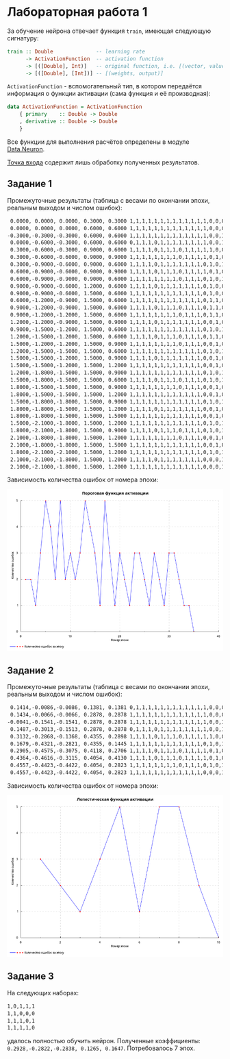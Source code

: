 # Лабораторная работа 1

За обучение нейрона отвечает функция `train`, имеющая следующую сигнатуру:

```haskell
train :: Double              -- learning rate
      -> ActivationFunction  -- activation function
      -> [([Double], Int)]   -- original function, i.e. [(vector, value)]
      -> [([Double], [Int])] -- [(weights, output)]
```

`ActivationFunction` - вспомогательный тип, в котором передаётся информация о функции активации (сама функция и её производная):
```haskell
data ActivationFunction = ActivationFunction
    { primary    :: Double -> Double
    , derivative :: Double -> Double
    }
```

Все функции для выполнения расчётов определены в модуле [Data.Neuron](src/Data/Neuron.hs).

[Точка входа](app/Main.hs) содержит лишь обработку полученных результатов.

## Задание 1

Промежуточные результаты (таблица с весами по окончании эпохи, реальным выходом и числом ошибок):

```bash
 0.0000, 0.0000, 0.0000, 0.3000, 0.3000	1,1,1,1,1,1,1,1,1,1,1,1,1,0,0,0	 2
 0.0000, 0.0000, 0.0000, 0.6000, 0.6000	1,1,1,1,1,1,1,1,1,1,1,1,1,0,0,0	 2
-0.3000,-0.3000,-0.3000, 0.6000, 0.6000	1,1,1,1,1,1,1,1,1,1,1,1,1,0,0,1	 1
 0.0000,-0.6000,-0.3000, 0.6000, 0.6000	0,1,1,1,0,1,1,1,1,1,1,1,1,0,0,1	 3
 0.3000,-0.6000,-0.3000, 0.9000, 0.6000	1,1,1,1,0,1,1,1,0,1,1,1,1,1,0,0	 5
 0.3000,-0.6000,-0.6000, 0.9000, 0.9000	1,1,1,1,1,1,1,1,0,1,1,1,1,0,1,0	 4
 0.3000,-0.9000,-0.6000, 0.9000, 0.6000	1,1,1,1,0,1,1,1,1,1,1,1,0,1,0,1	 2
 0.6000,-0.9000,-0.6000, 0.9000, 0.9000	1,1,1,1,0,1,1,1,0,1,1,1,1,0,1,0	 5
 0.6000,-0.9000,-0.9000, 0.9000, 0.6000	1,1,1,1,1,1,1,1,0,1,1,1,0,1,0,1	 2
 0.9000,-0.9000,-0.6000, 1.2000, 0.6000	1,1,1,1,0,1,1,1,1,1,1,1,0,1,0,0	 3
 0.9000,-0.9000,-0.6000, 1.5000, 0.6000	1,1,1,1,1,1,1,1,1,1,1,1,0,1,0,0	 2
 0.6000,-1.2000,-0.9000, 1.5000, 0.6000	1,1,1,1,1,1,1,1,1,1,1,1,0,1,1,0	 3
 0.9000,-1.2000,-0.9000, 1.5000, 0.6000	1,1,1,1,0,1,1,1,0,1,1,1,0,1,1,0	 5
 0.9000,-1.2000,-1.2000, 1.5000, 0.6000	1,1,1,1,1,1,1,1,0,1,1,1,0,1,1,0	 4
 1.2000,-1.2000,-0.9000, 1.5000, 0.9000	1,1,1,1,0,1,1,1,1,1,1,1,0,0,1,0	 3
 0.9000,-1.5000,-1.2000, 1.5000, 0.6000	1,1,1,1,1,1,1,1,1,1,1,1,0,1,0,1	 1
 1.2000,-1.5000,-1.2000, 1.5000, 0.6000	1,1,1,1,0,1,1,1,0,1,1,1,0,1,1,0	 5
 1.5000,-1.2000,-1.2000, 1.5000, 0.9000	1,1,1,1,1,1,1,1,0,1,1,1,0,0,1,0	 3
 1.2000,-1.5000,-1.5000, 1.5000, 0.6000	1,1,1,1,1,1,1,1,1,1,1,1,0,1,0,1	 1
 1.5000,-1.5000,-1.2000, 1.5000, 0.9000	1,1,1,1,0,1,1,1,1,1,1,1,0,0,1,0	 3
 1.5000,-1.5000,-1.2000, 1.5000, 1.2000	1,1,1,1,1,1,1,1,1,1,1,1,0,0,1,0	 2
 1.2000,-1.8000,-1.5000, 1.5000, 0.9000	1,1,1,1,1,1,1,1,1,1,1,1,0,1,0,1	 1
 1.5000,-1.8000,-1.5000, 1.5000, 0.6000	1,1,1,1,0,1,1,1,0,1,1,1,0,1,0,1	 3
 1.8000,-1.5000,-1.5000, 1.5000, 0.9000	1,1,1,1,1,1,1,1,0,1,1,1,0,0,1,0	 3
 1.8000,-1.5000,-1.5000, 1.5000, 1.2000	1,1,1,1,1,1,1,1,1,1,1,1,0,0,1,0	 2
 1.5000,-1.8000,-1.8000, 1.5000, 0.9000	1,1,1,1,1,1,1,1,1,1,1,1,0,1,0,1	 1
 1.8000,-1.8000,-1.5000, 1.5000, 1.2000	1,1,1,1,0,1,1,1,1,1,1,1,0,0,1,0	 3
 1.8000,-1.8000,-1.5000, 1.5000, 1.5000	1,1,1,1,1,1,1,1,1,1,1,1,0,0,1,0	 2
 1.5000,-2.1000,-1.8000, 1.5000, 1.2000	1,1,1,1,1,1,1,1,1,1,1,1,0,1,0,1	 1
 1.8000,-2.1000,-1.8000, 1.5000, 0.9000	1,1,1,1,0,1,1,1,0,1,1,1,0,1,0,1	 3
 2.1000,-1.8000,-1.8000, 1.5000, 1.2000	1,1,1,1,1,1,1,1,0,1,1,1,0,0,1,0	 3
 2.1000,-1.8000,-1.8000, 1.5000, 1.5000	1,1,1,1,1,1,1,1,1,1,1,1,0,0,1,0	 2
 1.8000,-2.1000,-2.1000, 1.5000, 1.2000	1,1,1,1,1,1,1,1,1,1,1,1,0,1,0,1	 1
 2.1000,-2.1000,-1.8000, 1.5000, 1.2000	1,1,1,1,0,1,1,1,1,1,1,1,0,0,0,1	 1
 2.1000,-2.1000,-1.8000, 1.5000, 1.2000	1,1,1,1,1,1,1,1,1,1,1,1,0,0,0,1	 0
```

Зависимость количества ошибок от номера эпохи:

![threshold plot](images/plot1.png)

## Задание 2

Промежуточные результаты (таблица с весами по окончании эпохи, реальным выходом и числом ошибок):

```bash
 0.1414,-0.0086,-0.0086, 0.1381, 0.1381	0,1,1,1,1,1,1,1,1,1,1,1,1,0,0,0	 3
 0.1434,-0.0066,-0.0066, 0.2878, 0.2878	1,1,1,1,1,1,1,1,1,1,1,1,1,0,0,0	 2
-0.0041,-0.1541,-0.1541, 0.2878, 0.2878	1,1,1,1,1,1,1,1,1,1,1,1,1,0,0,1	 1
 0.1487,-0.3013,-0.1513, 0.2878, 0.2878	0,1,1,1,0,1,1,1,1,1,1,1,1,0,0,1	 3
 0.3132,-0.2868,-0.1368, 0.4355, 0.2898	1,1,1,1,0,1,1,1,0,1,1,1,1,1,0,0	 5
 0.1679,-0.4321,-0.2821, 0.4355, 0.1445	1,1,1,1,1,1,1,1,1,1,1,1,0,1,0,1	 1
 0.2905,-0.4575,-0.3075, 0.4118, 0.2706	1,1,1,1,0,1,1,1,0,1,1,1,1,0,1,0	 5
 0.4364,-0.4616,-0.3115, 0.4054, 0.4130	1,1,1,1,0,1,1,1,0,1,1,1,1,0,1,0	 5
 0.4557,-0.4423,-0.4422, 0.4054, 0.2823	1,1,1,1,1,1,1,1,0,1,1,1,0,1,0,1	 2
 0.4557,-0.4423,-0.4422, 0.4054, 0.2823	1,1,1,1,1,1,1,1,1,1,1,1,0,0,0,1	 0
```

Зависимость количества ошибок от номера эпохи:

![logistic plot](images/plot2.png)

## Задание 3

На следующих наборах:

```bash
1,0,1,1,1
1,1,0,0,0
1,1,1,0,1
1,1,1,1,0
```

удалось полностью обучить нейрон. Полученные коэффициенты: `0.2928,-0.2822,-0.2838, 0.1265, 0.1647`. Потребовалось 7 эпох.
